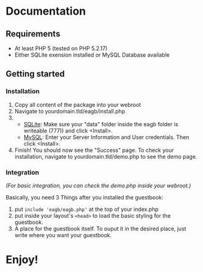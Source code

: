 # Documentation

## Requirements

- At least PHP 5 (tested on PHP 5.2.17)
- Either SQLite exension installed or MySQL Database available

## Getting started

### Installation

1. Copy all content of the package into your webroot
2. Navigate to yourdomain.tld/eagb/install.php
3.  - [SQLite](http://sqlite.org/): Make sure your "data" folder inside the eagb folder is writeable (777)) and click &lt;Install&gt;.
    - [MySQL](http://mysql.com/): Enter your Server Information and User credentials. Then click &lt;Install&gt;.
4. Finish! You should now see the "Success" page. To check your installation, navigate to yourdomain.tld/demo.php to see the demo page.

### Integration
_(For basic integration, you can check the demo.php inside your webroot.)_

Basically, you need 3 Things after you installed the guestbook:

1. put <code>include 'eagb/eagb.php'</code> at the top of your index.php
2. put <code><?php echo eaLoadTheme('standard'); ?></code> inside your layout's <code>&lt;head&gt;</code> to load the basic styling for the guestbook.
3. A place for the guestbook itself. To ouput it in the desired place, just write <code><?php echo $eaGB; ?></code> where you want your guestbook.

# Enjoy!